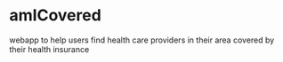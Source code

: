 # amICovered
webapp to help users find health care providers in their area covered by their health insurance
